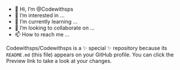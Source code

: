 - 👋 Hi, I’m @Codewithsps
- 👀 I’m interested in ...
- 🌱 I’m currently learning ...
- 💞️ I’m looking to collaborate on ...
- 📫 How to reach me ...

Codewithsps/Codewithsps is a ✨ special ✨ repository because its `README.md` (this file) appears on your GitHub profile.
You can click the Preview link to take a look at your changes.

